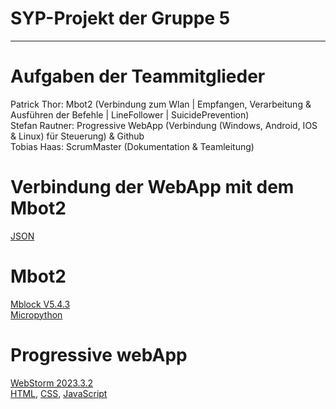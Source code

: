 
# SYP-Projekt der Gruppe 5
---
# Aufgaben der Teammitglieder
Patrick Thor: Mbot2 (Verbindung zum Wlan | Empfangen, Verarbeitung & Ausführen der Befehle | LineFollower | SuicidePrevention)<br>
Stefan Rautner: Progressive WebApp (Verbindung (Windows, Android, IOS & Linux) für Steuerung) & Github<br>
Tobias Haas: ScrumMaster (Dokumentation & Teamleitung)<br>

# Verbindung der WebApp mit dem Mbot2
[JSON](https://www.json.org/json-de.html)

# Mbot2
[Mblock V5.4.3](https://s.mblock.cc/download/pc-windows)<br>
[Micropython](https://docs.micropython.org/en/latest/)

# Progressive webApp
[WebStorm 2023.3.2](https://www.jetbrains.com/webstorm/download/download-thanks.html)<br>
[HTML](https://wiki.selfhtml.org/wiki/HTML), [CSS](https://wiki.selfhtml.org/wiki/CSS), [JavaScript](https://wiki.selfhtml.org/wiki/JavaScript)
